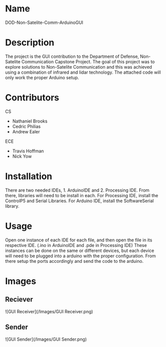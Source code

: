 # Name
DOD-Non-Satelite-Comm-ArduinoGUI

# Description
The project is the GUI contribution to the Department of Defense,
Non-Satelite Communication Capstone Project. The goal of this project was to explore solutions to
Non-Satelite Communication and this was achieved using a combination of infrared and lidar technology.
The attached code will only work the proper Arduino setup.

# Contributors
CS
 - Nathaniel Brooks
 - Cedric Philias
 - Andrew Ealer

ECE
 - Travis Hoffman
 - Nick Yow

# Installation
There are two needed IDEs, 1. ArduinoIDE and 2. Processing IDE. From there, 
libraries will need to be install in each. For Processing IDE, install the ControlP5 and Serial Libraries. 
For Arduino IDE, install the SoftwareSerial library.
# Usage
Open one instance of each IDE for each file, and then open the file in its respective IDE. 
(.ino in ArduinoIDE and .pde in Processing IDE)
These instances can be done on the same or different devices, but each device will need to be plugged
into a arduino with the proper configuration. From there setup the ports accordingly and send the code
to the arduino.

# Images
## Reciever
![GUI Receiver](/Images/GUI Receiver.png)
## Sender
![GUI Sender](/Images/GUI Sender.png)
